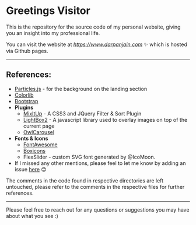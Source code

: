 # Greetings Visitor

This is the repository for the source code of my personal website, giving you an insight into my professional life.

You can visit the website at *https://www.darpanjain.com* ✨  which is hosted via Github pages.

---

## References:

- [Particles.js](https://github.com/VincentGarreau/particles.js) - for the background on the landing section
- [Colorlib](https://colorlib.com/wp/templates/)
- [Bootstrap](https://getbootstrap.com)
- **Plugins**
    - [MixItUp](https://www.kunkalabs.com/mixitup/) - A CSS3 and JQuery Filter & Sort Plugin
    - [LightBox2](http://lokeshdhakar.com/projects/lightbox2/) - A javascript library used to overlay images on top of the current page
    - [OwlCarousel](http://www.owlgraphic.com/owlcarousel/)
- **Fonts & Icons**
    - [FontAwesome](https://fontawesome.com)
    - [Boxicons](https://boxicons.com/)
    - FlexSlider - custom SVG font generated by @IcoMoon.
- If I missed any other mentions, please feel to let me know by adding an issue [here](https://github.com/darpan-jain/darpan-jain.github.io/issues) 😊

The comments in the code found in respective directories are left untouched, please refer to the comments in the respective files for further references.

---

Please feel free to reach out for any questions or suggestions you may have about what you see :)
